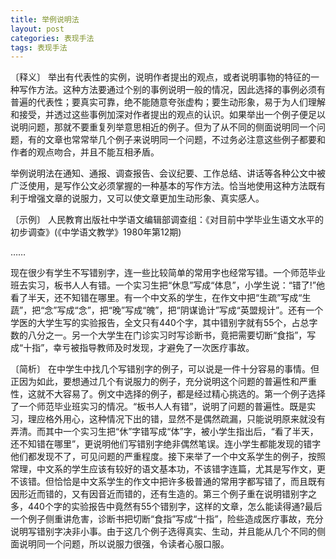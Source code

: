 ```yaml
---
title: 举例说明法
layout: post
categories: 表现手法
tags: 表现手法
---
```


〔释义〕 举出有代表性的实例，说明作者提出的观点，或者说明事物的特征的一种写作方法。这种方法要通过个别的事例说明一般的情况，因此选择的事例必须有普遍的代表性；要真实可靠，绝不能随意夸张虚构；要生动形象，易于为人们理解和接受，并透过这些事例加深对作者提出的观点的认识。如果举出一个例子便足以说明问题，那就不要重复列举意思相近的例子。但为了从不同的侧面说明同一个问题，有的文章也常常举几个例子来说明同一个问题，不过务必注意这些例子都要和作者的观点吻合，并且不能互相矛盾。

举例说明法在通知、通报、调查报告、会议纪要、工作总结、讲话等各种公文中被广泛使用，是写作公文必须掌握的一种基本的写作方法。恰当地使用这种方法既有利于增强文章的说服力，又可以使文章更加生动形象、真实感人。

〔示例〕 人民教育出版社中学语文编辑部调查组：《对目前中学毕业生语文水平的初步调查》(《中学语文教学》1980年第12期)

……

现在很少有学生不写错别字，连一些比较简单的常用字也经常写错。一个师范毕业班去实习，板书人人有错。一个实习生把“休息”写成“体息”，小学生说：“错了!”他看了半天，还不知错在哪里。有一个中文系的学生，在作文中把“生疏”写成“生蔬”，把“念”写成“念”，把“晚”写成“魄”，把“阴谋诡计”写成“英盟规计”。还有一个学医的大学生写的实验报告，全文只有440个字，其中错别字就有55个，占总字数的八分之一。另一个大学生在门诊实习时写诊断书，竟把需要切断“食指”，写成“十指”，幸亏被指导教师及时发现，才避免了一次医疗事故。

〔简析〕 在中学生中找几个写错别字的例子，可以说是一件十分容易的事情。但正因为如此，要想通过几个有说服力的例子，充分说明这个问题的普遍性和严重性，这就不大容易了。例文中选择的例子，都是经过精心挑选的。第一个例子选择了一个师范毕业班实习的情况。“板书人人有错”，说明了问题的普遍性。既是实习，理应格外用心，这种情况下出的错，显然不是偶然疏漏，只能说明原来就没有弄清。而其中一个实习生把“休”字错写成“体”字，被小学生指出后，“看了半天，还不知错在哪里”，更说明他们写错别字绝非偶然笔误。连小学生都能发现的错字他们都发现不了，可见问题的严重程度。接下来举了一个中文系学生的例子，按照常理，中文系的学生应该有较好的语文基本功，不该错字连篇，尤其是写作文，更不该错。但恰恰是中文系学生的作文中把许多极普通的常用字都写错了，而且既有因形近而错的，又有因音近而错的，还有生造的。第三个例子重在说明错别字之多，440个字的实验报告中竟然有55个错别字，这样的文章，怎么能读得通?最后一个例子侧重讲危害，诊断书把切断“食指”写成“十指”，险些造成医疗事故，充分说明写错别字决非小事。由于这几个例子选得真实、生动，并且能从几个不同的侧面说明同一个问题，所以说服力很强，令读者心服口服。 